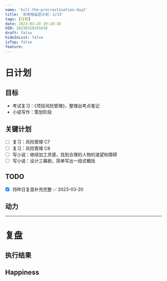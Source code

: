 ```yaml
---
name: 'kill-the-procrastination-day2'
title: '杀死拖延症计划：2/15'
tags: [日常]
date: 2023-03-20 19:18:38
UID: 20230320191838
draft: false
hideInList: false
isTop: false
feature: 
---
```




# 日计划
## 目标
- 考试复习：《项目风险管理》，整理出考点笔记
- 小说写作：策划阶段

## 关键计划
- [ ] 复习：风险管理 C7
- [ ] 复习：风险管理 C8
- [ ] 写小说：继续加工灵感，找到合理的人物的渴望和障碍
- [ ] 写小说：设计三幕剧，简单写出一段式概括

<!--more-->

## TODO
- [x] 将昨日复盘补充完整 ✅ 2023-03-20

## 动力


---

# 复盘
## 执行结果

## Happiness 